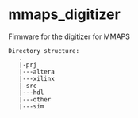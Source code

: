 # mmaps_digitizer
Firmware for the digitizer for MMAPS

```
Directory structure:
   .
   |-prj
   |---altera
   |---xilinx
   |-src
   |---hdl
   |---other
   |---sim
```

